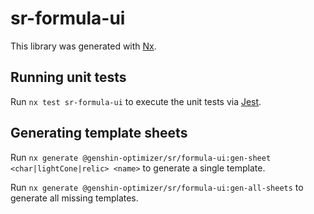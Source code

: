# sr-formula-ui

This library was generated with [Nx](https://nx.dev).

## Running unit tests

Run `nx test sr-formula-ui` to execute the unit tests via [Jest](https://jestjs.io).

## Generating template sheets

Run `nx generate @genshin-optimizer/sr/formula-ui:gen-sheet <char|lightCone|relic> <name>` to generate a single template.

Run `nx generate @genshin-optimizer/sr/formula-ui:gen-all-sheets` to generate all missing templates.
